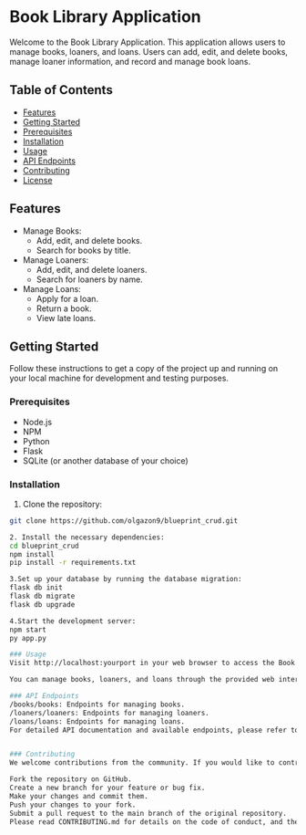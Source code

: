 # Book Library Application

Welcome to the Book Library Application. This application allows users to manage books, loaners, and loans. Users can add, edit, and delete books, manage loaner information, and record and manage book loans.

## Table of Contents
- [Features](#features)
- [Getting Started](#getting-started)
- [Prerequisites](#prerequisites)
- [Installation](#installation)
- [Usage](#usage)
- [API Endpoints](#api-endpoints)
- [Contributing](#contributing)
- [License](#license)

## Features

- Manage Books:
  - Add, edit, and delete books.
  - Search for books by title.
- Manage Loaners:
  - Add, edit, and delete loaners.
  - Search for loaners by name.
- Manage Loans:
  - Apply for a loan.
  - Return a book.
  - View late loans.

## Getting Started

Follow these instructions to get a copy of the project up and running on your local machine for development and testing purposes.

### Prerequisites

- Node.js
- NPM
- Python
- Flask
- SQLite (or another database of your choice)

### Installation

1. Clone the repository:

```bash
git clone https://github.com/olgazon9/blueprint_crud.git

2. Install the necessary dependencies:
cd blueprint_crud
npm install
pip install -r requirements.txt

3.Set up your database by running the database migration:
flask db init
flask db migrate
flask db upgrade

4.Start the development server:
npm start
py app.py

### Usage
Visit http://localhost:yourport in your web browser to access the Book Library Application.

You can manage books, loaners, and loans through the provided web interface.

### API Endpoints
/books/books: Endpoints for managing books.
/loaners/loaners: Endpoints for managing loaners.
/loans/loans: Endpoints for managing loans.
For detailed API documentation and available endpoints, please refer to the API documentation.


### Contributing
We welcome contributions from the community. If you would like to contribute, please follow these steps:

Fork the repository on GitHub.
Create a new branch for your feature or bug fix.
Make your changes and commit them.
Push your changes to your fork.
Submit a pull request to the main branch of the original repository.
Please read CONTRIBUTING.md for details on the code of conduct, and the process for submitting pull requests.



